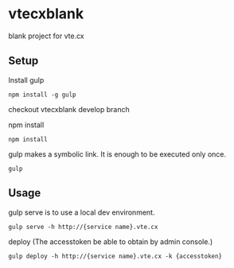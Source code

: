 # vtecxblank
blank project for vte.cx

## Setup

Install gulp
```
npm install -g gulp 
```
checkout vtecxblank develop branch

npm install
```
npm install 
```

gulp makes a symbolic link. It is enough to be executed only once.
```
gulp
```

## Usage

gulp serve is to use a local dev environment.
```
gulp serve -h http://{service name}.vte.cx
```

deploy (The accesstoken be able to obtain by admin console.)
```
gulp deploy -h http://{service name}.vte.cx -k {accesstoken}
```
